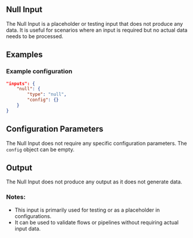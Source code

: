 ## Null Input

The Null Input is a placeholder or testing input that does not produce any data. It is useful for scenarios where an input is required but no actual data needs to be processed.

## Examples

### Example configuration
```json
"inputs": {
	"null": {
		"type": "null",
		"config": {}
	}
}
```

## Configuration Parameters

The Null Input does not require any specific configuration parameters. The `config` object can be empty.

## Output

The Null Input does not produce any output as it does not generate data.

### Notes:
- This input is primarily used for testing or as a placeholder in configurations.
- It can be used to validate flows or pipelines without requiring actual input data.

